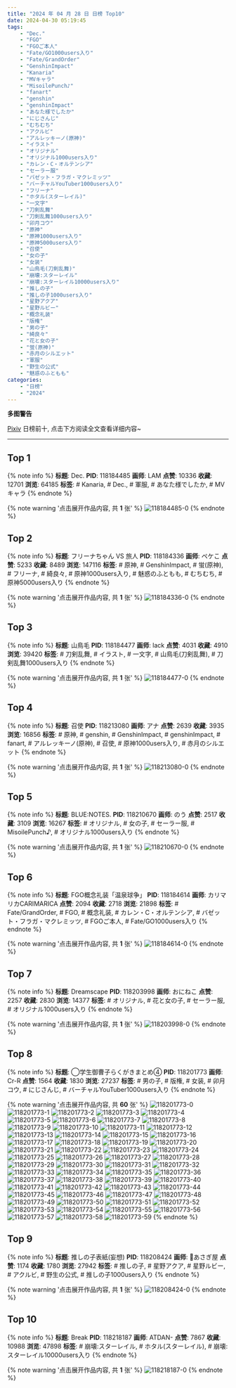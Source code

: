 ```yaml
---
title: "2024 年 04 月 28 日 日榜 Top10"
date: 2024-04-30 05:19:45
tags:
    - "Dec."
    - "FGO"
    - "FGOご本人"
    - "Fate/GO1000users入り"
    - "Fate/GrandOrder"
    - "GenshinImpact"
    - "Kanaria"
    - "MVキャラ"
    - "MisoilePunch♪"
    - "fanart"
    - "genshin"
    - "genshinImpact"
    - "あなた様でしたか"
    - "にじさんじ"
    - "むちむち"
    - "アクルビ"
    - "アルレッキーノ(原神)"
    - "イラスト"
    - "オリジナル"
    - "オリジナル1000users入り"
    - "カレン・C・オルテンシア"
    - "セーラー服"
    - "バゼット・フラガ・マクレミッツ"
    - "バーチャルYouTuber1000users入り"
    - "フリーナ"
    - "ホタル(スターレイル)"
    - "一文字"
    - "刀剣乱舞"
    - "刀剣乱舞1000users入り"
    - "卯月コウ"
    - "原神"
    - "原神1000users入り"
    - "原神5000users入り"
    - "召使"
    - "女の子"
    - "女装"
    - "山鳥毛(刀剣乱舞)"
    - "崩壊:スターレイル"
    - "崩壊:スターレイル10000users入り"
    - "推しの子"
    - "推しの子1000users入り"
    - "星野アクア"
    - "星野ルビー"
    - "概念礼装"
    - "版権"
    - "男の子"
    - "綺良々"
    - "花と女の子"
    - "蛍(原神)"
    - "赤月のシルエット"
    - "軍服"
    - "野生の公式"
    - "魅惑のふともも"
categories:
    - "日榜"
    - "2024"
---
```


<i class="fa fa-triangle-exclamation"></i>**多图警告**<i class="fa fa-triangle-exclamation"></i>

[Pixiv](https://www.pixiv.net/) 日榜前十, 点击下方阅读全文查看详细内容~

<!-- more -->

---

## Top 1

{% note info %}
**标题**: Dec.
**PID**: 118184485 **画师**: LAM
**点赞**: 10336 **收藏**: 12701 **浏览**: 64185
**标签**: # Kanaria, # Dec., # 軍服, # あなた様でしたか, # MVキャラ
{% endnote %}

{% note warning '点击展开作品内容, 共 **1** 张' %}
![118184485-0](https://i.pixiv.re/img-original/img/2024/04/27/00/00/30/118184485_p0.jpg)
{% endnote %}

## Top 2

{% note info %}
**标题**: フリーナちゃん VS 旅人
**PID**: 118184336 **画师**: ペケこ
**点赞**: 5233 **收藏**: 8489 **浏览**: 147116
**标签**: # 原神, # GenshinImpact, # 蛍(原神), # フリーナ, # 綺良々, # 原神1000users入り, # 魅惑のふともも, # むちむち, # 原神5000users入り
{% endnote %}

{% note warning '点击展开作品内容, 共 **1** 张' %}
![118184336-0](https://i.pixiv.re/img-original/img/2024/04/27/00/00/05/118184336_p0.png)
{% endnote %}

## Top 3

{% note info %}
**标题**: 山鳥毛
**PID**: 118184477 **画师**: lack
**点赞**: 4031 **收藏**: 4910 **浏览**: 39420
**标签**: # 刀剣乱舞, # イラスト, # 一文字, # 山鳥毛(刀剣乱舞), # 刀剣乱舞1000users入り
{% endnote %}

{% note warning '点击展开作品内容, 共 **1** 张' %}
![118184477-0](https://i.pixiv.re/img-original/img/2024/04/27/00/00/29/118184477_p0.png)
{% endnote %}

## Top 4

{% note info %}
**标题**: 召使
**PID**: 118213080 **画师**: アナ
**点赞**: 2639 **收藏**: 3935 **浏览**: 16856
**标签**: # 原神, # genshin, # GenshinImpact, # genshinImpact, # fanart, # アルレッキーノ(原神), # 召使, # 原神1000users入り, # 赤月のシルエット
{% endnote %}

{% note warning '点击展开作品内容, 共 **1** 张' %}
![118213080-0](https://i.pixiv.re/img-original/img/2024/04/27/22/55/23/118213080_p0.jpg)
{% endnote %}

## Top 5

{% note info %}
**标题**: BLUE:NOTES.
**PID**: 118210670 **画师**: のう
**点赞**: 2517 **收藏**: 3109 **浏览**: 16267
**标签**: # オリジナル, # 女の子, # セーラー服, # MisoilePunch♪, # オリジナル1000users入り
{% endnote %}

{% note warning '点击展开作品内容, 共 **1** 张' %}
![118210670-0](https://i.pixiv.re/img-original/img/2024/04/27/21/46/16/118210670_p0.jpg)
{% endnote %}

## Top 6

{% note info %}
**标题**: FGO概念礼装「温泉球争」
**PID**: 118184614 **画师**: カリマリカCARIMARICA
**点赞**: 2094 **收藏**: 2718 **浏览**: 21898
**标签**: # Fate/GrandOrder, # FGO, # 概念礼装, # カレン・C・オルテンシア, # バゼット・フラガ・マクレミッツ, # FGOご本人, # Fate/GO1000users入り
{% endnote %}

{% note warning '点击展开作品内容, 共 **1** 张' %}
![118184614-0](https://i.pixiv.re/img-original/img/2024/04/27/00/01/11/118184614_p0.png)
{% endnote %}

## Top 7

{% note info %}
**标题**: Dreamscape
**PID**: 118203998 **画师**: おにねこ
**点赞**: 2257 **收藏**: 2830 **浏览**: 14377
**标签**: # オリジナル, # 花と女の子, # セーラー服, # オリジナル1000users入り
{% endnote %}

{% note warning '点击展开作品内容, 共 **1** 张' %}
![118203998-0](https://i.pixiv.re/img-original/img/2024/04/27/18/04/59/118203998_p0.jpg)
{% endnote %}

## Top 8

{% note info %}
**标题**: ◯学生御曹子らくがきまとめ④
**PID**: 118201773 **画师**: Cr-R
**点赞**: 1564 **收藏**: 1830 **浏览**: 27237
**标签**: # 男の子, # 版権, # 女装, # 卯月コウ, # にじさんじ, # バーチャルYouTuber1000users入り
{% endnote %}

{% note warning '点击展开作品内容, 共 **60** 张' %}
![118201773-0](https://i.pixiv.re/img-original/img/2024/04/27/16/34/58/118201773_p0.png)
![118201773-1](https://i.pixiv.re/img-original/img/2024/04/27/16/34/58/118201773_p1.png)
![118201773-2](https://i.pixiv.re/img-original/img/2024/04/27/16/34/58/118201773_p2.png)
![118201773-3](https://i.pixiv.re/img-original/img/2024/04/27/16/34/58/118201773_p3.png)
![118201773-4](https://i.pixiv.re/img-original/img/2024/04/27/16/34/58/118201773_p4.png)
![118201773-5](https://i.pixiv.re/img-original/img/2024/04/27/16/34/58/118201773_p5.png)
![118201773-6](https://i.pixiv.re/img-original/img/2024/04/27/16/34/58/118201773_p6.png)
![118201773-7](https://i.pixiv.re/img-original/img/2024/04/27/16/34/58/118201773_p7.png)
![118201773-8](https://i.pixiv.re/img-original/img/2024/04/27/16/34/58/118201773_p8.png)
![118201773-9](https://i.pixiv.re/img-original/img/2024/04/27/16/34/58/118201773_p9.png)
![118201773-10](https://i.pixiv.re/img-original/img/2024/04/27/16/34/58/118201773_p10.png)
![118201773-11](https://i.pixiv.re/img-original/img/2024/04/27/16/34/58/118201773_p11.png)
![118201773-12](https://i.pixiv.re/img-original/img/2024/04/27/16/34/58/118201773_p12.png)
![118201773-13](https://i.pixiv.re/img-original/img/2024/04/27/16/34/58/118201773_p13.png)
![118201773-14](https://i.pixiv.re/img-original/img/2024/04/27/16/34/58/118201773_p14.png)
![118201773-15](https://i.pixiv.re/img-original/img/2024/04/27/16/34/58/118201773_p15.png)
![118201773-16](https://i.pixiv.re/img-original/img/2024/04/27/16/34/58/118201773_p16.png)
![118201773-17](https://i.pixiv.re/img-original/img/2024/04/27/16/34/58/118201773_p17.png)
![118201773-18](https://i.pixiv.re/img-original/img/2024/04/27/16/34/58/118201773_p18.png)
![118201773-19](https://i.pixiv.re/img-original/img/2024/04/27/16/34/58/118201773_p19.png)
![118201773-20](https://i.pixiv.re/img-original/img/2024/04/27/16/34/58/118201773_p20.png)
![118201773-21](https://i.pixiv.re/img-original/img/2024/04/27/16/34/58/118201773_p21.png)
![118201773-22](https://i.pixiv.re/img-original/img/2024/04/27/16/34/58/118201773_p22.png)
![118201773-23](https://i.pixiv.re/img-original/img/2024/04/27/16/34/58/118201773_p23.png)
![118201773-24](https://i.pixiv.re/img-original/img/2024/04/27/16/34/58/118201773_p24.png)
![118201773-25](https://i.pixiv.re/img-original/img/2024/04/27/16/34/58/118201773_p25.png)
![118201773-26](https://i.pixiv.re/img-original/img/2024/04/27/16/34/58/118201773_p26.png)
![118201773-27](https://i.pixiv.re/img-original/img/2024/04/27/16/34/58/118201773_p27.png)
![118201773-28](https://i.pixiv.re/img-original/img/2024/04/27/16/34/58/118201773_p28.png)
![118201773-29](https://i.pixiv.re/img-original/img/2024/04/27/16/34/58/118201773_p29.png)
![118201773-30](https://i.pixiv.re/img-original/img/2024/04/27/16/34/58/118201773_p30.png)
![118201773-31](https://i.pixiv.re/img-original/img/2024/04/27/16/34/58/118201773_p31.png)
![118201773-32](https://i.pixiv.re/img-original/img/2024/04/27/16/34/58/118201773_p32.png)
![118201773-33](https://i.pixiv.re/img-original/img/2024/04/27/16/34/58/118201773_p33.png)
![118201773-34](https://i.pixiv.re/img-original/img/2024/04/27/16/34/58/118201773_p34.png)
![118201773-35](https://i.pixiv.re/img-original/img/2024/04/27/16/34/58/118201773_p35.png)
![118201773-36](https://i.pixiv.re/img-original/img/2024/04/27/16/34/58/118201773_p36.png)
![118201773-37](https://i.pixiv.re/img-original/img/2024/04/27/16/34/58/118201773_p37.png)
![118201773-38](https://i.pixiv.re/img-original/img/2024/04/27/16/34/58/118201773_p38.png)
![118201773-39](https://i.pixiv.re/img-original/img/2024/04/27/16/34/58/118201773_p39.png)
![118201773-40](https://i.pixiv.re/img-original/img/2024/04/27/16/34/58/118201773_p40.png)
![118201773-41](https://i.pixiv.re/img-original/img/2024/04/27/16/34/58/118201773_p41.png)
![118201773-42](https://i.pixiv.re/img-original/img/2024/04/27/16/34/58/118201773_p42.png)
![118201773-43](https://i.pixiv.re/img-original/img/2024/04/27/16/34/58/118201773_p43.png)
![118201773-44](https://i.pixiv.re/img-original/img/2024/04/27/16/34/58/118201773_p44.png)
![118201773-45](https://i.pixiv.re/img-original/img/2024/04/27/16/34/58/118201773_p45.png)
![118201773-46](https://i.pixiv.re/img-original/img/2024/04/27/16/34/58/118201773_p46.png)
![118201773-47](https://i.pixiv.re/img-original/img/2024/04/27/16/34/58/118201773_p47.png)
![118201773-48](https://i.pixiv.re/img-original/img/2024/04/27/16/34/58/118201773_p48.png)
![118201773-49](https://i.pixiv.re/img-original/img/2024/04/27/16/34/58/118201773_p49.png)
![118201773-50](https://i.pixiv.re/img-original/img/2024/04/27/16/34/58/118201773_p50.png)
![118201773-51](https://i.pixiv.re/img-original/img/2024/04/27/16/34/58/118201773_p51.png)
![118201773-52](https://i.pixiv.re/img-original/img/2024/04/27/16/34/58/118201773_p52.png)
![118201773-53](https://i.pixiv.re/img-original/img/2024/04/27/16/34/58/118201773_p53.png)
![118201773-54](https://i.pixiv.re/img-original/img/2024/04/27/16/34/58/118201773_p54.png)
![118201773-55](https://i.pixiv.re/img-original/img/2024/04/27/16/34/58/118201773_p55.png)
![118201773-56](https://i.pixiv.re/img-original/img/2024/04/27/16/34/58/118201773_p56.png)
![118201773-57](https://i.pixiv.re/img-original/img/2024/04/27/16/34/58/118201773_p57.png)
![118201773-58](https://i.pixiv.re/img-original/img/2024/04/27/16/34/58/118201773_p58.png)
![118201773-59](https://i.pixiv.re/img-original/img/2024/04/27/16/34/58/118201773_p59.png)
{% endnote %}

## Top 9

{% note info %}
**标题**: 推しの子表紙(妄想)
**PID**: 118208424 **画师**: 🍼あさぎ屋
**点赞**: 1174 **收藏**: 1780 **浏览**: 27942
**标签**: # 推しの子, # 星野アクア, # 星野ルビー, # アクルビ, # 野生の公式, # 推しの子1000users入り
{% endnote %}

{% note warning '点击展开作品内容, 共 **1** 张' %}
![118208424-0](https://i.pixiv.re/img-original/img/2024/04/27/20/39/33/118208424_p0.jpg)
{% endnote %}

## Top 10

{% note info %}
**标题**: Break
**PID**: 118218187 **画师**: ATDAN-
**点赞**: 7867 **收藏**: 10988 **浏览**: 47898
**标签**: # 崩壊:スターレイル, # ホタル(スターレイル), # 崩壊:スターレイル10000users入り
{% endnote %}

{% note warning '点击展开作品内容, 共 **1** 张' %}
![118218187-0](https://i.pixiv.re/img-original/img/2024/04/28/01/23/09/118218187_p0.png)
{% endnote %}
